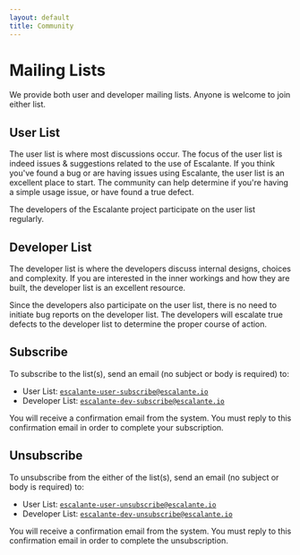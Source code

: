 ```yaml
---
layout: default
title: Community
---
```


<div class="page-header">
<h1>Mailing Lists</h1>
</div>

We provide both user and developer mailing lists. Anyone is welcome to join
either list.

User List
---------
The user list is where most discussions occur. The focus of the user list is
indeed issues & suggestions related to the use of Escalante. If you think
you've found a bug or are having issues using Escalante, the user list is an
excellent place to start. The community can help determine if you're having a
simple usage issue, or have found a true defect.

The developers of the Escalante project participate on the user list regularly.

Developer List
--------------
The developer list is where the developers discuss internal designs, choices
and complexity. If you are interested in the inner workings and how they are
built, the developer list is an excellent resource.

Since the developers also participate on the user list, there is no need to
initiate bug reports on the developer list. The developers will escalate true
defects to the developer list to determine the proper course of action.

Subscribe
---------
To subscribe to the list(s), send an email (no subject or body is required) to:

* User List: [`escalante-user-subscribe@escalante.io`](mailto:escalante-user-subscribe@escalante.io)
* Developer List: [`escalante-dev-subscribe@escalante.io`](mailto:escalante-dev-subscribe@escalante.io)

You will receive a confirmation email from the system. You must reply to this
confirmation email in order to complete your subscription.

Unsubscribe
-----------
To unsubscribe from the either of the list(s), send an email (no subject or
body is required) to:

* User List: [`escalante-user-unsubscribe@escalante.io`](escalante-user-unsubscribe@escalante.io)
* Developer List: [`escalante-dev-unsubscribe@escalante.io`](escalante-dev-unsubscribe@escalante.io)

You will receive a confirmation email from the system. You must reply to this
confirmation email in order to complete the unsubscription.